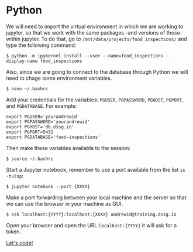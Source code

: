 # Python

We will need to import the virtual environment in which we are working to jupyter, so that we work with the same packages -and versions of those- within jupyter. To do that, go to `/mnt/data/projects/food_inspections/` and type the following command:

```
$ python -m ipykernel install --user --name=food_inspections --display-name food_inspections
```

Also, since we are going to connect to the database through Python we will need to chage some environment variables.

```
$ nano ~/.bashrc
```

Add your credentials for the variables: `PGUSER`, `PGPASSWORD`, `PGHOST`, `PGPORT`, and `PGDATABASE`. For example:

```
export PGUSER='yourandrewid'
export PGPASSWORD='yourandrewid'
export PGHOST='db.dssg.io'
export PGPORT=5432
export PGDATABASE='food-inspections'
```

Then make these variables available to the session:

```
$ source ~/.bashrc
```


Start a Jupyter notebook, remember to use a port available from the list `ss -tulnp`:

```
$ jupyter notebook --port {XXXX}
```

Make a port forwarding between your local machine and the server so that we can use the browser in your machine as GUI.

```
$ ssh localhost:{YYYY}:localhost:{XXXX} andrewid@training.dssg.io
```

Open your browser and open the URL `localhost:{YYYY}` it will ask for a token.

[Let's code!](./python_sql_pandas_viz.ipynb)

